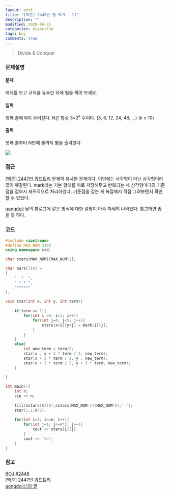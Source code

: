 ```yaml
---
layout: post
title: "[백준] 2448번 별 찍기 - 11"
description: ""
modified: 2020-04-25
categories: algorithm
tags: boj
comments: true
---
```


> Divide & Conquer

### 문제설명

#### 문제
예제를 보고 규칙을 유추한 뒤에 별을 찍어 보세요.

#### 입력
첫째 줄에 N이 주어진다. N은 항상 3×2<sup>k</sup> 수이다. (3, 6, 12, 24, 48, ...) (k ≤ 10)

#### 출력
첫째 줄부터 N번째 줄까지 별을 출력한다.

<img src="https://www.dropbox.com/s/rmdxsngxgmlenow/2448_example.PNG?dl=1">

### 접근
[[백준] 2447번 쿼드트리](https://ddamddi.github.io/algorithm/2020/04/25/boj-2447/) 문제와 유사한 문제이다. 이번에는 사각형이 아닌 삼각형이라 많이 헷갈린다. mark라는 기본 형태를 따로 저장해두고 반복되는 세 삼각형마다의 기준점을 잡아서 재귀적으로 처리하였다. 기준점을 잡는 게 복잡해서 직접 그려보면서 확인할 수 있었다.

[gongdoli](https://ssu-gongdoli.tistory.com/79) 
님의 블로그에 같은 방식에 대한 설명이 아주 자세히 나와있다. 참고하면 좋을 듯 하다.

### 코드
```cpp
#include <iostream>
#define MAX_NUM 3100
using namespace std;

char stars[MAX_NUM][MAX_NUM*2];

char mark[][6] =
{
	"  *  ",
	" * * ",
	"*****"
};

void star(int x, int y, int term){
	
	if(term == 1){
		for(int i =0; i<3; i++){
			for(int j=0; j<5; j++){
				stars[x+i][y+j] = mark[i][j];
			}
		}
	}
	else{
		int new_term = term/2;
		star(x , y + 3 * term / 2, new_term);
		star(x + 3 * term / 2, y , new_term);
		star(x + 3 * term / 2, y + 3 * term, new_term);
	}
	
}

int main(){
	int n;
	cin >> n;
	
	fill(&stars[0][0],&stars[MAX_NUM-1][MAX_NUM*2],' ');
	star(1,1,n/3);
	
	for(int i=1; i<=n; i++){
		for(int j=1; j<=n*2; j++){
			cout << stars[i][j];
		}
		cout << '\n';
	}
}
```

### 참고
[BOJ #2448](https://www.acmicpc.net/problem/2448)  
[[백준] 2447번 쿼드트리](https://ddamddi.github.io/algorithm/2020/04/25/boj-2447/)  
[gongdoli님의 글](https://ssu-gongdoli.tistory.com/79)
